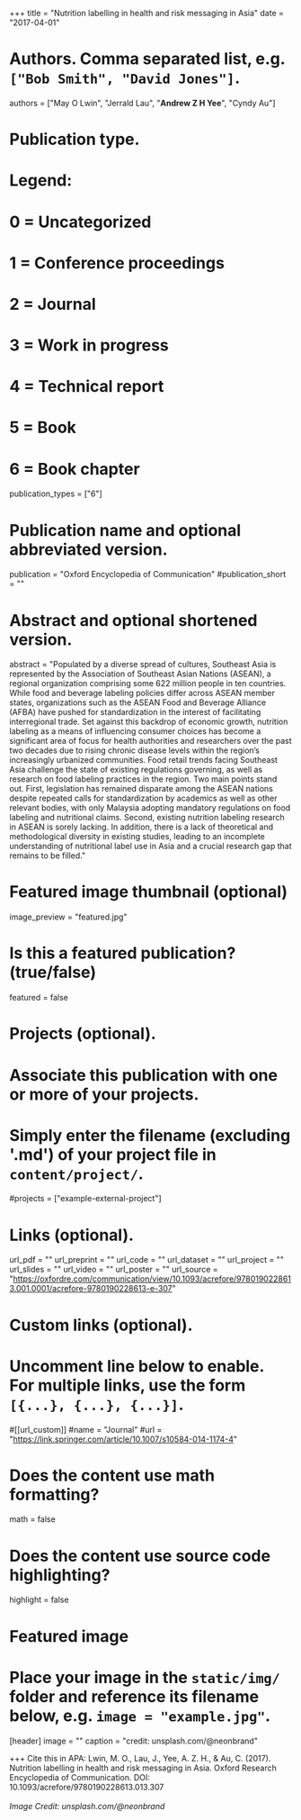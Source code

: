 +++
title = "Nutrition labelling in health and risk messaging in Asia"
date = "2017-04-01"

# Authors. Comma separated list, e.g. `["Bob Smith", "David Jones"]`.

authors = ["May O Lwin", "Jerrald Lau", "**Andrew Z H Yee**", "Cyndy Au"]

# Publication type.
# Legend:
# 0 = Uncategorized
# 1 = Conference proceedings
# 2 = Journal
# 3 = Work in progress
# 4 = Technical report
# 5 = Book
# 6 = Book chapter
publication_types = ["6"]

# Publication name and optional abbreviated version.
publication = "Oxford Encyclopedia of Communication"
#publication_short = ""

# Abstract and optional shortened version.

abstract = "Populated by a diverse spread of cultures, Southeast Asia is represented by the Association of Southeast Asian Nations (ASEAN), a regional organization comprising some 622 million people in ten countries. While food and beverage labeling policies differ across ASEAN member states, organizations such as the ASEAN Food and Beverage Alliance (AFBA) have pushed for standardization in the interest of facilitating interregional trade. Set against this backdrop of economic growth, nutrition labeling as a means of influencing consumer choices has become a significant area of focus for health authorities and researchers over the past two decades due to rising chronic disease levels within the region’s increasingly urbanized communities. Food retail trends facing Southeast Asia challenge the state of existing regulations governing, as well as research on food labeling practices in the region. Two main points stand out. First, legislation has remained disparate among the ASEAN nations despite repeated calls for standardization by academics as well as other relevant bodies, with only Malaysia adopting mandatory regulations on food labeling and nutritional claims. Second, existing nutrition labeling research in ASEAN is sorely lacking. In addition, there is a lack of theoretical and methodological diversity in existing studies, leading to an incomplete understanding of nutritional label use in Asia and a crucial research gap that remains to be filled."

# Featured image thumbnail (optional)
image_preview = "featured.jpg"

# Is this a featured publication? (true/false)
featured = false

# Projects (optional).
#   Associate this publication with one or more of your projects.
#   Simply enter the filename (excluding '.md') of your project file in `content/project/`.
#projects = ["example-external-project"]

# Links (optional).
url_pdf = ""
url_preprint = ""
url_code = ""
url_dataset = ""
url_project = ""
url_slides = ""
url_video = ""
url_poster = ""
url_source = "https://oxfordre.com/communication/view/10.1093/acrefore/9780190228613.001.0001/acrefore-9780190228613-e-307"

# Custom links (optional).
#   Uncomment line below to enable. For multiple links, use the form `[{...}, {...}, {...}]`.
#[[url_custom]]
#name = "Journal"
#url = "https://link.springer.com/article/10.1007/s10584-014-1174-4"

# Does the content use math formatting?
math = false

# Does the content use source code highlighting?
highlight = false
  
# Featured image
# Place your image in the `static/img/` folder and reference its filename below, e.g. `image = "example.jpg"`.
[header]
image = ""
caption = "credit: unsplash.com/@neonbrand"

+++
Cite this in APA: Lwin, M. O., Lau, J., Yee, A. Z. H., & Au, C. (2017). Nutrition labelling in health and risk messaging in Asia. Oxford Research Encyclopedia of Communication. DOI: 10.1093/acrefore/9780190228613.013.307
<br/>
<br/>
_Image Credit: unsplash.com/@neonbrand_
